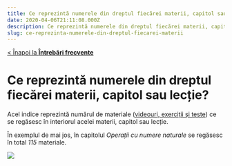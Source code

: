 ```yaml
---
title: Ce reprezintă numerele din dreptul fiecărei materii, capitol sau lecție
date: 2020-04-06T21:11:08.000Z
description: Ce reprezintă numerele din dreptul fiecărei materii, capitol sau lecție
slug: ce-reprezinta-numerele-din-dreptul-fiecarei-materii
---
```


[< Înapoi la **Întrebări frecvente**](/intrebari-frecvente/)

# Ce reprezintă numerele din dreptul fiecărei materii, capitol sau lecție?

Acel indice reprezintă numărul de materiale ([videouri, exerciții și teste](/exercitii-teste-videouri/)) ce se regăsesc în interiorul acelei materii, capitol sau lecție.

În exemplul de mai jos, în capitolul *Operații cu numere naturale* se regăsesc în total *115* materiale.

![](/img/Screenshot_22.jpg)